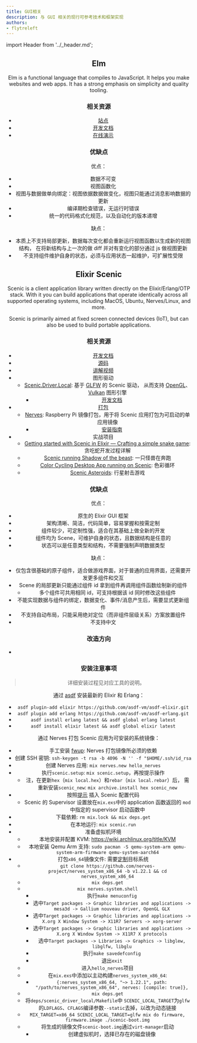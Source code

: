 ```yaml
---
title: GUI相关
description: 与 GUI 相关的现行可参考技术和框架实现
authors:
- flytreleft
---
```


import Header from '../_header.md';

<Header />


## Elm

Elm is a functional language that compiles to JavaScript.
It helps you make websites and web apps.
It has a strong emphasis on simplicity and quality tooling.

### 相关资源

- [站点](https://elm-lang.org/)
- [开发文档](https://guide.elm-lang.org/)
- [在线演示](https://elm-lang.org/try)

### 优缺点

优点：
- 数据不可变
- 视图函数化
- 视图与数据做单向绑定：视图依据数据做变化，视图只能通过消息影响数据的更新
- 编译期检查错误，无运行时错误
- 统一的代码格式化规范，以及自动化的版本递增

缺点：
- 本质上不支持局部更新，数据每次变化都会重新运行视图函数以生成新的视图结构，
  在将新结构与上一次的做 diff 并对有变化的部分通过 js 做视图更新
- 不支持组件维护自身的状态，必须与应用状态一起维护，可扩展性受限

## Elixir Scenic

Scenic is a client application library written directly on the Elixir/Erlang/OTP stack.
With it you can build applications that operate identically
across all supported operating systems,
including MacOS, Ubuntu, Nerves/Linux, and more.

Scenic is primarily aimed at fixed screen connected devices (IoT),
but can also be used to build portable applications.

### 相关资源

- [开发文档](https://hexdocs.pm/scenic/welcome.html)
- [源码](https://github.com/ScenicFramework/scenic)
- [讲解视频](https://www.youtube.com/watch?v=1QNxLNMq3Uw)
- 图形驱动
  - [Scenic.Driver.Local](https://github.com/ScenicFramework/scenic_driver_local):
    基于 [GLFW](https://www.glfw.org/) 的 Scenic 驱动，
    从而支持 [OpenGL](https://www.opengl.org)、[Vulkan](https://www.vulkan.org/) 图形引擎
    - [开发文档](https://hexdocs.pm/scenic_driver_local)
- [打包](https://github.com/ScenicFramework/scenic_new#build-a-basic-nerves-application)
  - [Nerves](https://nerves-project.org/):
    Raspberry Pi 镜像打包，用于将 Scenic 应用打包为可启动的单应用镜像
    - [安装指南](https://hexdocs.pm/nerves/installation.html)
- 实战项目
  - [Getting started with Scenic in Elixir — Crafting a simple snake game](https://medium.com/@giandr/elixir-scenic-snake-game-b8616b1d7ee0):
    贪吃蛇开发过程详解
  - [Scenic running Shadow of the beast](https://gitlab.com/wstucco/scenic-sotb):
    一只怪兽在奔跑
  - [Color Cycling Desktop App running on Scenic](https://gitlab.com/wstucco/scenic-color-cycling):
    色彩循环
  - [Scenic Asteroids](https://github.com/axelson/scenic_asteroids):
    行星射击游戏

### 优缺点

优点：
- 原生的 Elixir GUI 框架
- 架构清晰、简洁，代码简单，容易掌握和按需定制
- 组件较少，可定制性强，适合在其基础上做全新的开发
- 组件均为 Scene，可维护自身的状态，且数据结构是任意的
- 状态可以是任意类型和结构，不需要强制声明数据类型

缺点：
- 仅包含很基础的原子组件，适合做游戏界面，对于普通的应用界面，还需要开发更多组件和交互
- Scene 的局部更新只能通过组件 id 拿到组件再调用组件函数绘制新的组件
  - 多个组件可共用相同 id，可支持根据该 id 同时修改这些组件
- 不能实现数据与组件的绑定，数据变化、事件/消息产生后，需要显式更新组件
- 不支持自动布局，只能采用绝对定位（而非组件层级关系）方案放置组件
- 不支持中文

### 改造方向

-

### 安装注意事项

> 详细安装过程见对应工具的说明。

通过 [asdf](https://asdf-vm.com/guide/getting-started.html) 安装最新的 Elixir 和 Erlang：
- `asdf plugin-add elixir https://github.com/asdf-vm/asdf-elixir.git`
- `asdf plugin add erlang https://github.com/asdf-vm/asdf-erlang.git`
- `asdf install erlang latest && asdf global erlang latest`
- `asdf install elixir latest && asdf global elixir latest`

通过 Nerves 打包 Scenic 应用为可安装的系统镜像：
- 手工安装 [fwup](https://github.com/fwup-home/fwup#installing): Nerves 打包镜像所必须的依赖
- 创建 SSH 密钥: `ssh-keygen -t rsa -b 4096 -N '' -f "$HOME/.ssh/id_rsa`
- 创建 Nerves 应用: `mix nerves.new hello_nerves`
- 执行`scenic.setup`: `mix scenic.setup`，再按提示操作
  - 注，在更新`hex`（`mix local.hex`）和`rebar`（`mix local.rebar`）后，
    需重新安装`scenic_new`: `mix archive.install hex scenic_new`
- 按照[提示](https://github.com/ScenicFramework/scenic_new/blob/master/lib/mix/tasks/setup.ex#L214)
  插入 Scenic 配置代码
  - Scenic 的 Supervisor 设置放在`mix.exs`中的 application 函数返回的
    `mod` 中指定的 supervisor 启动函数中
- 下载依赖: `rm mix.lock && mix deps.get`
- 在本地运行: `mix scenic.run`
- 准备虚拟机环境
  - 本地安装并配置 KVM: https://wiki.archlinux.org/title/KVM
  - 本地安装 Qemu Arm 支持:
    `sudo pacman -S qemu-system-arm qemu-system-arm-firmware qemu-system-aarch64`
- 打包`x86_64`镜像文件: 需要[定制](https://hexdocs.pm/nerves/customizing-systems.html)目标系统
  - `git clone https://github.com/nerves-project/nerves_system_x86_64 -b v1.22.1 && cd nerves_system_x86_64`
  - `mix deps.get`
  - `mix nerves.system.shell`
    - 执行`make menuconfig`
    - 选中`Target packages -> Graphic libraries and applications -> mesa3d -> Gallium nouveau driver, OpenGL GLX`
    - 选中`Target packages -> Graphic libraries and applications -> X.org X Window System -> X11R7 Servers -> xorg-server`
    - 选中`Target packages -> Graphic libraries and applications -> X.org X Window System -> X11R7 X protocols`
    - 选中`Target packages -> Libraries -> Graphics -> libglew, libglfw, libglu`
    - 执行`make savedefconfig`
    - 退出`exit`
  - 进入`hello_nerves`项目
  - 在`mix.exs`中添加以主动构建`nerves_system_x86_64`:
    - `{:nerves_system_x86_64, "~> 1.22.1", path: "/path/to/nerves_system_x86_64", nerves: [compile: true]},`
  - `mix deps.get`
  - 将`deps/scenic_driver_local/Makefile`中
    `SCENIC_LOCAL_TARGET`为`glfw`的`LDFLAGS`、`CFLAGS`编译参数`--static`去掉，以改为动态链接
  - `MIX_TARGET=x86_64 SCENIC_LOCAL_TARGET=glfw mix do firmware, firmware.image ./scenic-boot.img`
  - 将生成的镜像文件`scenic-boot.img`通过`virt-manager`启动
    - 创建虚拟机时，选择已存在的磁盘镜像

<!--
- 打补丁？
  - Buildroot 补丁放在`nerves_system_x86_64/deps/nerves_system_br/patches`
  - 包的补丁放在`nerves_system_x86_64/deps/nerves_system_br/buildroot/package/xxxx`
  - 包的构建放在`nerves_system_x86_64/.nerves/artifacts/nerves_system_x86_64-portable-1.22.1/build/xxxx-x.x.x/`
  - 包HASH校验`nerves_system_x86_64/deps/nerves_system_br/buildroot/package/xxxx/xxxx.hash`
    - 另一处`hello_nerves/deps/nerves_system_br/buildroot/package/xxxx/xxxx.hash`
- 使用 Wayland
-->

